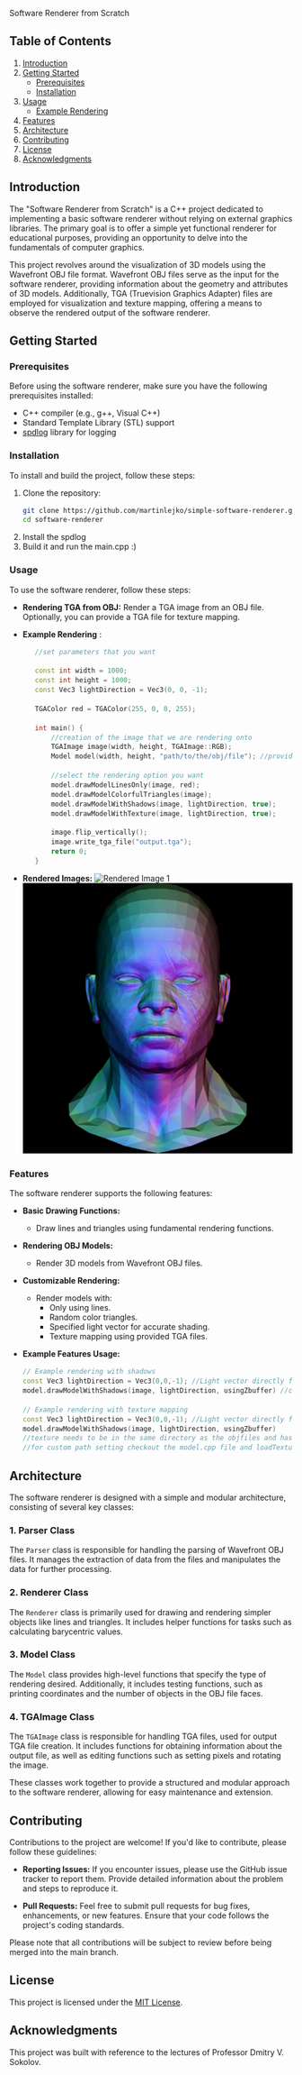 Software Renderer from Scratch
## Table of Contents

1. [Introduction](#introduction)
2. [Getting Started](#getting-started)
   - [Prerequisites](#prerequisites)
   - [Installation](#installation)
3. [Usage](#usage)
   - [Example Rendering](#example-rendering)
4. [Features](#features)
5. [Architecture](#architecture)
6. [Contributing](#contributing)
7. [License](#license)
8. [Acknowledgments](#acknowledgments)

## Introduction

The "Software Renderer from Scratch" is a C++ project dedicated to implementing a basic software renderer without relying on external graphics libraries. The primary goal is to offer a simple yet functional renderer for educational purposes, providing an opportunity to delve into the fundamentals of computer graphics.

This project revolves around the visualization of 3D models using the Wavefront OBJ file format. Wavefront OBJ files serve as the input for the software renderer, providing information about the geometry and attributes of 3D models. Additionally, TGA (Truevision Graphics Adapter) files are employed for visualization and texture mapping, offering a means to observe the rendered output of the software renderer.

## Getting Started


### Prerequisites 

Before using the software renderer, make sure you have the following prerequisites installed:

- C++ compiler (e.g., g++, Visual C++)
- Standard Template Library (STL) support
- [spdlog](https://github.com/gabime/spdlog) library for logging

### Installation 

To install and build the project, follow these steps:

1. Clone the repository:
   ```bash
   git clone https://github.com/martinlejko/simple-software-renderer.git
   cd software-renderer
   ```
2. Install the spdlog
3. Build it and run the main.cpp :)

### Usage

   To use the software renderer, follow these steps:

   - **Rendering TGA from OBJ:**
     Render a TGA image from an OBJ file. Optionally, you can provide a TGA file for texture mapping.

   - **Example Rendering** <a name="example-rendering"></a>:
     ```cpp
        //set parameters that you want

        const int width = 1000;
        const int height = 1000;
        const Vec3 lightDirection = Vec3(0, 0, -1);
        
        TGAColor red = TGAColor(255, 0, 0, 255);
        
        int main() {
            //creation of the image that we are rendering onto
            TGAImage image(width, height, TGAImage::RGB);
            Model model(width, height, "path/to/the/obj/file"); //provide the obj file

            //select the rendering option you want
            model.drawModelLinesOnly(image, red);
            model.drawModelColorfulTriangles(image);
            model.drawModelWithShadows(image, lightDirection, true);
            model.drawModelWithTexture(image, lightDirection, true);

            image.flip_vertically();
            image.write_tga_file("output.tga");
            return 0;
        }
        ```
   
   - **Rendered Images:**
     ![Rendered Image 1](images/diablo_lines.jpg)
     ![Rendered Image 2](images/head_nm.jpg)

### Features

   The software renderer supports the following features:

   - **Basic Drawing Functions:**
     - Draw lines and triangles using fundamental rendering functions.

   - **Rendering OBJ Models:**
     - Render 3D models from Wavefront OBJ files.

   - **Customizable Rendering:**
     - Render models with:
       - Only using lines.
       - Random color triangles.
       - Specified light vector for accurate shading.
       - Texture mapping using provided TGA files.

   - **Example Features Usage:**
     ```cpp
     // Example rendering with shadows
     const Vec3 lightDirection = Vec3(0,0,-1); //Light vector directly facing
     model.drawModelWithShadows(image, lightDirection, usingZbuffer) //can specify if you want to use zBuffer [bool]

     // Example rendering with texture mapping
     const Vec3 lightDirection = Vec3(0,0,-1); //Light vector directly facing
     model.drawModelWithShadows(image, lightDirection, usingZbuffer) 
     //texture needs to be in the same directory as the objfiles and has to be named as pathToObj_diffuse.tga
     //for custom path setting checkout the model.cpp file and loadTexture() function
     ```
## Architecture

The software renderer is designed with a simple and modular architecture, consisting of several key classes:

### 1. Parser Class

The `Parser` class is responsible for handling the parsing of Wavefront OBJ files. It manages the extraction of data from the files and manipulates the data for further processing.

### 2. Renderer Class

The `Renderer` class is primarily used for drawing and rendering simpler objects like lines and triangles. It includes helper functions for tasks such as calculating barycentric values.

### 3. Model Class

The `Model` class provides high-level functions that specify the type of rendering desired. Additionally, it includes testing functions, such as printing coordinates and the number of objects in the OBJ file faces.

### 4. TGAImage Class

The `TGAImage` class is responsible for handling TGA files, used for output TGA file creation. It includes functions for obtaining information about the output file, as well as editing functions such as setting pixels and rotating the image.

These classes work together to provide a structured and modular approach to the software renderer, allowing for easy maintenance and extension.

## Contributing

Contributions to the project are welcome! If you'd like to contribute, please follow these guidelines:

- **Reporting Issues:** If you encounter issues, please use the GitHub issue tracker to report them. Provide detailed information about the problem and steps to reproduce it.

- **Pull Requests:** Feel free to submit pull requests for bug fixes, enhancements, or new features. Ensure that your code follows the project's coding standards.

Please note that all contributions will be subject to review before being merged into the main branch.


## License

This project is licensed under the [MIT License](LICENSE.md). 

## Acknowledgments

This project was built with reference to the lectures of Professor Dmitry V. Sokolov.


